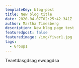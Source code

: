 ```yaml
---
templateKey: blog-post
title: New blog title
date: 2020-04-07T02:25:42.341Z
author: Martha Timesberg
description: New blog page test
featuredpost: false
featuredimage: /img/fiver1.jpg
tags:
  - Group1
---
```

Teaetdasgdsag ewqagdsa
